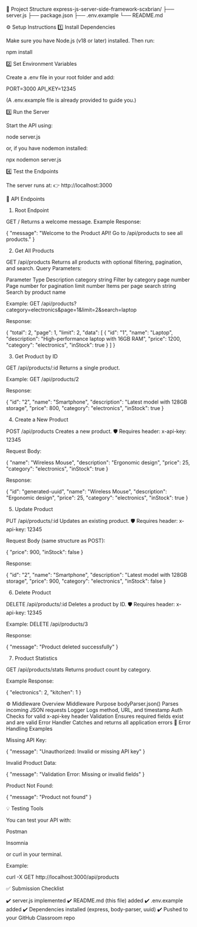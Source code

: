 📁 Project Structure
express-js-server-side-framework-scxbrian/
├── server.js
├── package.json
├── .env.example
└── README.md

⚙️ Setup Instructions
1️⃣ Install Dependencies

Make sure you have Node.js (v18 or later) installed.
Then run:

npm install

2️⃣ Set Environment Variables

Create a .env file in your root folder and add:

PORT=3000
API_KEY=12345


(A .env.example file is already provided to guide you.)

3️⃣ Run the Server

Start the API using:

node server.js


or, if you have nodemon installed:

npx nodemon server.js

4️⃣ Test the Endpoints

The server runs at:
👉 http://localhost:3000

🧠 API Endpoints
1. Root Endpoint

GET /
Returns a welcome message.
Example Response:

{
  "message": "Welcome to the Product API! Go to /api/products to see all products."
}

2. Get All Products

GET /api/products
Returns all products with optional filtering, pagination, and search.
Query Parameters:

Parameter	Type	Description
category	string	Filter by category
page	number	Page number for pagination
limit	number	Items per page
search	string	Search by product name

Example:
GET /api/products?category=electronics&page=1&limit=2&search=laptop

Response:

{
  "total": 2,
  "page": 1,
  "limit": 2,
  "data": [
    {
      "id": "1",
      "name": "Laptop",
      "description": "High-performance laptop with 16GB RAM",
      "price": 1200,
      "category": "electronics",
      "inStock": true
    }
  ]
}

3. Get Product by ID

GET /api/products/:id
Returns a single product.

Example:
GET /api/products/2

Response:

{
  "id": "2",
  "name": "Smartphone",
  "description": "Latest model with 128GB storage",
  "price": 800,
  "category": "electronics",
  "inStock": true
}

4. Create a New Product

POST /api/products
Creates a new product.
🛡️ Requires header:
x-api-key: 12345

Request Body:

{
  "name": "Wireless Mouse",
  "description": "Ergonomic design",
  "price": 25,
  "category": "electronics",
  "inStock": true
}


Response:

{
  "id": "generated-uuid",
  "name": "Wireless Mouse",
  "description": "Ergonomic design",
  "price": 25,
  "category": "electronics",
  "inStock": true
}

5. Update Product

PUT /api/products/:id
Updates an existing product.
🛡️ Requires header:
x-api-key: 12345

Request Body (same structure as POST):

{
  "price": 900,
  "inStock": false
}


Response:

{
  "id": "2",
  "name": "Smartphone",
  "description": "Latest model with 128GB storage",
  "price": 900,
  "category": "electronics",
  "inStock": false
}

6. Delete Product

DELETE /api/products/:id
Deletes a product by ID.
🛡️ Requires header:
x-api-key: 12345

Example:
DELETE /api/products/3

Response:

{
  "message": "Product deleted successfully"
}

7. Product Statistics

GET /api/products/stats
Returns product count by category.

Example Response:

{
  "electronics": 2,
  "kitchen": 1
}

⚙️ Middleware Overview
Middleware	Purpose
bodyParser.json()	Parses incoming JSON requests
Logger	Logs method, URL, and timestamp
Auth	Checks for valid x-api-key header
Validation	Ensures required fields exist and are valid
Error Handler	Catches and returns all application errors
🧪 Error Handling Examples

Missing API Key:

{
  "message": "Unauthorized: Invalid or missing API key"
}


Invalid Product Data:

{
  "message": "Validation Error: Missing or invalid fields"
}


Product Not Found:

{
  "message": "Product not found"
}

💡 Testing Tools

You can test your API with:

Postman

Insomnia

or curl in your terminal.

Example:

curl -X GET http://localhost:3000/api/products

✅ Submission Checklist

✔️ server.js implemented
✔️ README.md (this file) added
✔️ .env.example added
✔️ Dependencies installed (express, body-parser, uuid)
✔️ Pushed to your GitHub Classroom repo
